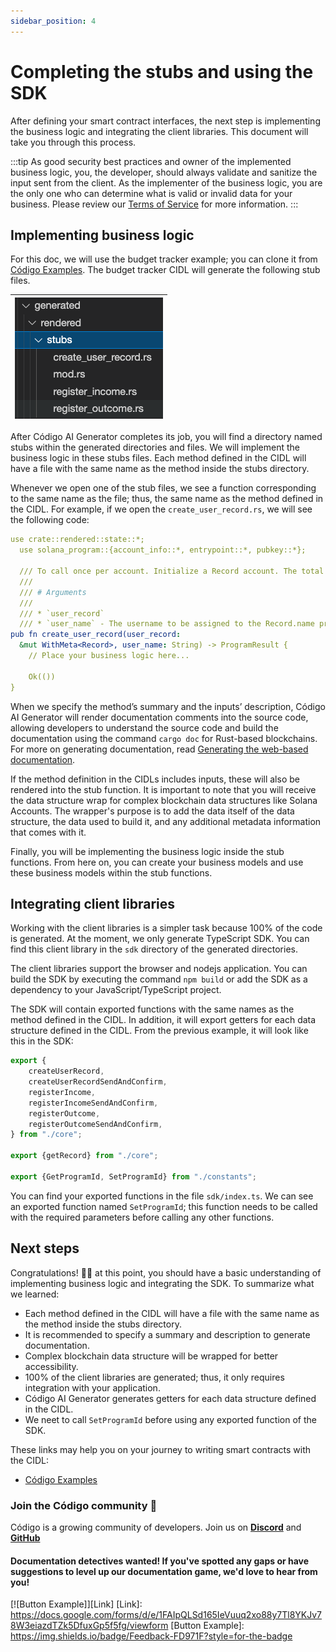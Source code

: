 ```yaml
---
sidebar_position: 4
---
```


# Completing the stubs and using the SDK

After defining your smart contract interfaces, the next step is implementing the business logic and integrating the
client libraries. This document will take you through this process.

:::tip
As good security best practices and owner of the implemented business logic, you, the developer, should always validate
and sanitize the input sent from the client. As the implementer of the business logic, you are the only one who can
determine what is valid or invalid data for your business. Please review
our [Terms of Service](https://codigo.ai/documents/Codigo---Terms-of-Service.pdf) for more information.
:::

## Implementing business logic

For this doc, we will use the budget tracker example; you can clone it
from [Código Examples](https://github.com/Codigo-io/examples). The budget tracker CIDL will generate the following stub
files.

| ![Budget Tracker Stub Files](../../static/img/Budget%20Tracker%20Stub%20Files.png) |
|:-----------------------------------------------------------------------------------|

After Código AI Generator completes its job, you will find a directory named stubs within the generated directories and
files. We will implement the business logic in these stubs files. Each method defined in the CIDL will have a file with
the same name as the method inside the stubs directory.

Whenever we open one of the stub files, we see a function corresponding to the same name as the file; thus, the same
name as the method defined in the CIDL. For example, if we open the `create_user_record.rs`, we will see the following
code:

```yaml showLineNumbers
use crate::rendered::state::*;
  use solana_program::{account_info::*, entrypoint::*, pubkey::*};

  /// To call once per account. Initialize a Record account. The total total_balance of the account will be set to 0.
  ///
  /// # Arguments
  ///
  /// * `user_record`
  /// * `user_name` - The username to be assigned to the Record.name property
pub fn create_user_record(user_record:
  &mut WithMeta<Record>, user_name: String) -> ProgramResult {
    // Place your business logic here...

    Ok(())
}
```

When we specify the method’s summary and the inputs’ description, Código AI Generator will render documentation comments
into the source code, allowing developers to understand the source code and build the documentation using the
command `cargo doc` for Rust-based blockchains. For more on generating documentation,
read [Generating the web-based documentation](./generating-the-web-based-documentation.md).

If the method definition in the CIDLs includes inputs, these will also be rendered into the stub function. It is
important to note that you will receive the data structure wrap for complex blockchain data structures like Solana
Accounts. The wrapper's purpose is to add the data itself of the data structure, the data used to build it, and any
additional metadata information that comes with it.

Finally, you will be implementing the business logic inside the stub functions. From here on, you can create your
business models and use these business models within the stub functions.

## Integrating client libraries

Working with the client libraries is a simpler task because 100% of the code is generated. At the moment, we only
generate TypeScript SDK. You can find this client library in the `sdk` directory of the generated directories.

The client libraries support the browser and nodejs application. You can build the SDK by executing the
command `npm build` or add the SDK as a dependency to your JavaScript/TypeScript project.

The SDK will contain exported functions with the same names as the method defined in the CIDL. In addition, it will
export getters for each data structure defined in the CIDL. From the previous example, it will look like this in the
SDK:

```typescript showLineNumbers
export {
    createUserRecord,
    createUserRecordSendAndConfirm,
    registerIncome,
    registerIncomeSendAndConfirm,
    registerOutcome,
    registerOutcomeSendAndConfirm,
} from "./core";

export {getRecord} from "./core";

export {GetProgramId, SetProgramId} from "./constants";
```

You can find your exported functions in the file `sdk/index.ts`. We can see an exported function named `SetProgramId`;
this function needs to be called with the required parameters before calling any other functions.

## Next steps

Congratulations! 🎉👏 at this point, you should have a basic understanding of implementing business logic and integrating
the SDK. To summarize what we learned:

- Each method defined in the CIDL will have a file with the same name as the method inside the stubs directory.
- It is recommended to specify a summary and description to generate documentation.
- Complex blockchain data structure will be wrapped for better accessibility.
- 100% of the client libraries are generated; thus, it only requires integration with your application.
- Código AI Generator generates getters for each data structure defined in the CIDL.
- We neet to call `SetProgramId` before using any exported function of the SDK.

These links may help you on your journey to writing smart contracts with the CIDL:

- [Código Examples](https://github.com/Codigo-io/examples)

### Join the Código community 💚

Código is a growing community of developers. Join us on
**[Discord](https://docs.google.com/forms/d/e/1FAIpQLSdSG0OgJ5xuwwU7JiSGBdn01L3ID68qNCd2HAnFSztXVYKmBg/viewform)**
and **[GitHub](https://docs.google.com/forms/d/e/1FAIpQLSdGDGH4bwQf5dX3-uFCYeRKzIGbd5dVEPxHKQPTt63bBVVcVQ/viewform)**

#### Documentation detectives wanted! If you've spotted any gaps or have suggestions to level up our documentation game, we'd love to hear from you!

[![Button Example]][Link]
[Link]: https://docs.google.com/forms/d/e/1FAIpQLSd165IeVuuq2xo88y7Tl8YKJv78W3eiazdTZk5DfuxGp5f5fg/viewform
[Button Example]: https://img.shields.io/badge/Feedback-FD971F?style=for-the-badge